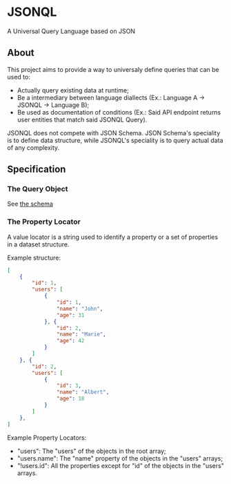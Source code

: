 # JSONQL
A Universal Query Language based on JSON

## About
This project aims to provide a way to universaly define queries that can be used to:
- Actually query existing data at runtime;
- Be a intermediary between language diallects (Ex.: Language A -> JSONQL -> Language B);
- Be used as documentation of conditions (Ex.: Said API endpoint returns user entities that match said JSONQL Query).

JSONQL does not compete with JSON Schema. JSON Schema's speciality is to define data structure, while JSONQL's
speciality is to query actual data of any complexity.

## Specification

### The Query Object
See [the schema](schema/query.schema.json)

### The Property Locator
A value locator is a string used to identify a property or a set of properties in a dataset structure.

Example structure:

```json
[
    {
        "id": 1,
        "users": [
            {
                "id": 1,
                "name": "John",
                "age": 31
            }, {
                "id": 2,
                "name": "Marie",
                "age": 42
            }
        ]
    }, {
        "id": 2,
        "users": [
            {
                "id": 3,
                "name": "Albert",
                "age": 18
            }
        ]
    },
]
```

Example Property Locators:
- "users": The "users" of the objects in the root array;
- "users.name": The "name" property of the objects in the "users" arrays;
- "!users.id": All the properties except for "id" of the objects in the "users" arrays.